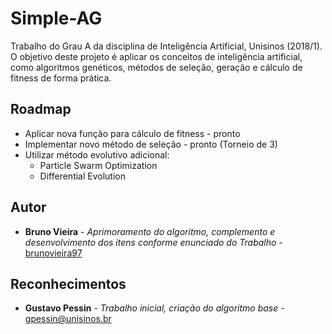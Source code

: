 # Simple-AG
Trabalho do Grau A da disciplina de Inteligência Artificial, Unisinos (2018/1). 
O objetivo deste projeto é aplicar os conceitos de inteligência artificial, como algoritmos genéticos, métodos de seleção, geração e cálculo de fitness de forma prática.

## Roadmap
* Aplicar nova função para cálculo de fitness - pronto
* Implementar novo método de seleção - pronto (Torneio de 3)
* Utilizar método evolutivo adicional:
    * Particle Swarm Optimization
    * Differential Evolution

## Autor
* **Bruno Vieira** - *Aprimoramento do algoritmo, complemento e desenvolvimento dos itens conforme enunciado do Trabalho* - [brunovieira97](https://github.com/brunovieira97)

## Reconhecimentos
* **Gustavo Pessin** - *Trabalho inicial, criação do algoritmo base* - [gpessin@unisinos.br](mailto:gpessin@unisinos.br)
